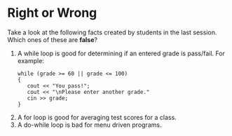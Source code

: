 # Right or Wrong
Take a look at the following facts created by students in the last session. Which ones of these are __false__?

1. A while loop is good for determining if an entered grade is pass/fail.
   For example:
   ```
   while (grade >= 60 || grade <= 100) 
   {
      cout << "You pass!";
      cout << "\nPlease enter another grade."
      cin >> grade;
   }
   ```
2. A for loop is good for averaging test scores for a class.
3. A do-while loop is bad for menu driven programs.
